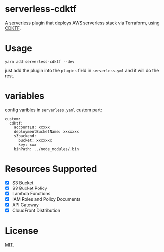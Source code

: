 # serverless-cdktf

A [serverless](https://serverless.com) plugin that deploys AWS serverless stack via Terraform, using [CDKTF](https://github.com/hashicorp/terraform-cdk).

# Usage

```shell
yarn add serverless-cdktf --dev
```

just add the plugin into the `plugins` field in `serverless.yml` and it will do the rest.

# variables

config varibles in `serverless.yaml` custom part:

```
custom:
  cdktf:
    accountId: xxxxx
    deploymentBucketName: xxxxxxx
    s3backend:
      bucket: xxxxxxx
      key: xxx
    binPath: ../node_modules/.bin

```


# Resources Supported

- [x] S3 Bucket
- [X] S3 Bucket Policy
- [X] Lambda Functions
- [X] IAM Roles and Policy Documents
- [X] API Gateway
- [X] CloudFront Distribution

# License

[MIT](./LICENSE).
